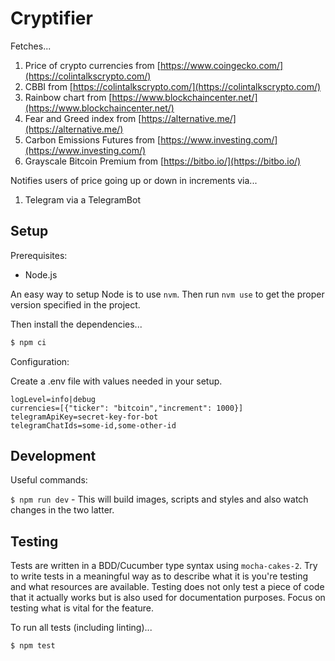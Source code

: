 # Cryptifier

Fetches...

1. Price of crypto currencies from [https://www.coingecko.com/](https://colintalkscrypto.com/)
2. CBBI from [https://colintalkscrypto.com/](https://colintalkscrypto.com/)
3. Rainbow chart from [https://www.blockchaincenter.net/](https://www.blockchaincenter.net/)
4. Fear and Greed index from [https://alternative.me/](https://alternative.me/)
5. Carbon Emissions Futures from [https://www.investing.com/](https://www.investing.com/)
5. Grayscale Bitcoin Premium from [https://bitbo.io/](https://bitbo.io/)

Notifies users of price going up or down in increments via...

1. Telegram via a TelegramBot

## Setup

Prerequisites:

- Node.js

An easy way to setup Node is to use `nvm`. Then run `nvm use` to get the proper version specified in the project.

Then install the dependencies...

```bash
$ npm ci
```

Configuration:

Create a .env file with values needed in your setup.

```
logLevel=info|debug
currencies=[{"ticker": "bitcoin","increment": 1000}]
telegramApiKey=secret-key-for-bot
telegramChatIds=some-id,some-other-id
```

## Development

Useful commands:

`$ npm run dev` - This will build images, scripts and styles and also watch changes in the two latter.

## Testing

Tests are written in a BDD/Cucumber type syntax using `mocha-cakes-2`. Try to write tests in a meaningful way as to 
describe what it is you're testing and what resources are available. Testing does not only test a piece of code that it 
actually works but is also used for documentation purposes. Focus on testing what is vital for the feature.

To run all tests (including linting)...

```bash
$ npm test
```
